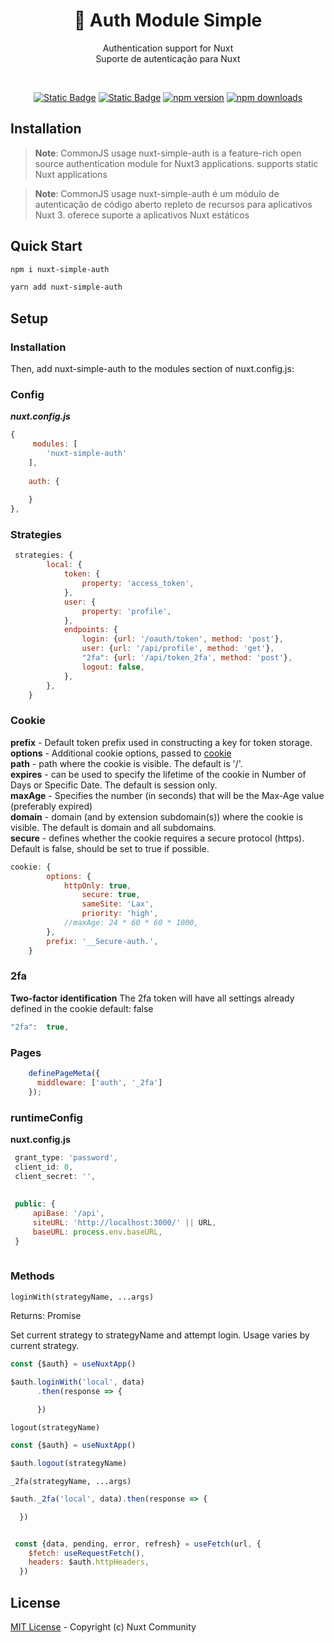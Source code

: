 <h1 align="center">🔐 Auth Module Simple</h1>
    <p align="center">
        <span>Authentication support for Nuxt</span>
            <br>
        <span>Suporte de autenticação para Nuxt</span>
    </p>
<br>

<div align="center">


[![Static Badge](https://img.shields.io/badge/NPM:nuxt-simple-auth)](https://www.npmjs.com/package/nuxt-simple-auth)
[![Static Badge](https://img.shields.io/badge/GITHUB:nuxt-simple-auth)](https://github.com/4slanK/nuxt-simple-auth)
[![npm version](https://img.shields.io/npm/v/nuxt-simple-auth/latest.svg?style=flat-square)](https://www.npmjs.com/package/nuxt-simple-auth)
[![npm downloads](https://img.shields.io/npm/dt/nuxt-simple-auth.svg?style=flat-square)](https://www.npmjs.com/package/nuxt-simple-auth)


</div>

## Installation

> **Note**: CommonJS usage
> nuxt-simple-auth is a feature-rich open source authentication module for Nuxt3 applications. supports static Nuxt
> applications

> **Note**: CommonJS usage
> nuxt-simple-auth é um módulo de autenticação de código aberto repleto de recursos para aplicativos Nuxt 3. oferece
> suporte a aplicativos Nuxt estáticos

## Quick Start

```sh
npm i nuxt-simple-auth
```

```sh
yarn add nuxt-simple-auth
```

<!-- <a href="https://auth.nuxtjs.org">Read Documentation</a>

**🚧 please see [status page](http://auth.nuxtjs.org/status) in documentation.** -->

## Setup

### Installation

Then, add nuxt-simple-auth to the modules section of nuxt.config.js:

### Config

***nuxt.config.js***

``` js
{
     modules: [
        'nuxt-simple-auth'
    ],
  
    auth: {
  
    }
},

```

### Strategies

``` js
 strategies: {
        local: {
            token: {
                property: 'access_token',
            },
            user: {
                property: 'profile',
            },
            endpoints: {
                login: {url: '/oauth/token', method: 'post'},
                user: {url: '/api/profile', method: 'get'},
                "2fa": {url: '/api/token_2fa', method: 'post'},
                logout: false,
            },
        },
    }
```

### Cookie

**prefix** - Default token prefix used in constructing a key for token storage.
<br/>
**options** - Additional cookie options, passed to <a href="https://github.com/jshttp/cookie?tab=readme-ov-file">
cookie</a>
<br/>
**path** - path where the cookie is visible. The default is '/'.
<br/>
**expires** - can be used to specify the lifetime of the cookie in Number of Days or Specific Date. The default is
session only.
<br/>
**maxAge** - Specifies the number (in seconds) that will be the Max-Age value (preferably expired)
</br>
**domain** - domain (and by extension subdomain(s)) where the cookie is visible. The default is domain and all
subdomains.
<br/>
**secure** - defines whether the cookie requires a secure protocol (https). Default is false, should be set to true if
possible.

``` js
cookie: {
        options: {
            httpOnly: true,
                secure: true,
                sameSite: 'Lax',
                priority: 'high',
            //maxAge: 24 * 60 * 60 * 1000,
        },
        prefix: '__Secure-auth.',
    }
```

### 2fa

**Two-factor identification** The 2fa token will have all settings already defined in the cookie
default: false

``` js
"2fa":  true,
```

### Pages

``` js
    definePageMeta({
      middleware: ['auth', '_2fa']
    });
```

### runtimeConfig

**nuxt.config.js**

``` js
 grant_type: 'password',
 client_id: 0,
 client_secret: '',
        
        
 public: {
     apiBase: '/api',
     siteURL: 'http://localhost:3000/' || URL,
     baseURL: process.env.baseURL,
 }
        
```

### Methods

```shell
loginWith(strategyName, ...args)
```

Returns: Promise

Set current strategy to strategyName and attempt login. Usage varies by current strategy.

``` js
const {$auth} = useNuxtApp()

$auth.loginWith('local', data)
      .then(response => {
        
      })
```

```shell
logout(strategyName)
```

``` js
const {$auth} = useNuxtApp()

$auth.logout(strategyName)
```

```shell
_2fa(strategyName, ...args)
```

``` js
$auth._2fa('local', data).then(response => {

  })
```

``` js

 const {data, pending, error, refresh} = useFetch(url, {
    $fetch: useRequestFetch(),
    headers: $auth.httpHeaders,
  })
```

## License

[MIT License](./LICENSE) - Copyright (c) Nuxt Community
